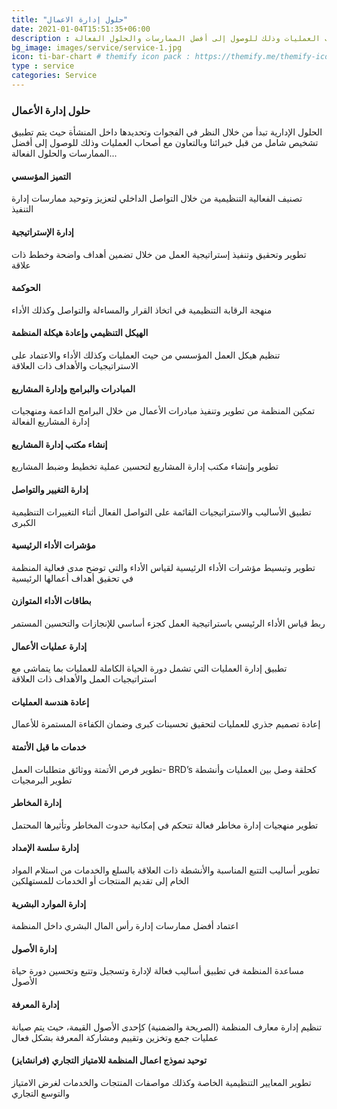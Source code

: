 ```yaml
---
title: "حلول إدارة الاعمال"
date: 2021-01-04T15:51:35+06:00
description : الحلول الإدارية تبدأ من خلال النظر في الفجوات وتحديدها داخل المنشأة حيث يتم تطبيق تشخيص شامل من قبل خبرائنا وبالتعاون مع أصحاب العمليات وذلك للوصول إلى أفضل الممارسات والحلول الفعالة...
bg_image: images/service/service-1.jpg
icon: ti-bar-chart # themify icon pack : https://themify.me/themify-icons
type : service
categories: Service
---
```


### حلول إدارة الأعمال
الحلول الإدارية تبدأ من خلال النظر في الفجوات وتحديدها داخل المنشأة حيث يتم تطبيق تشخيص شامل من قبل خبرائنا وبالتعاون مع أصحاب العمليات وذلك للوصول إلى أفضل الممارسات والحلول الفعالة...

#### التميز المؤسسي
تصنيف الفعالية التنظيمية من خلال التواصل الداخلي لتعزيز وتوحيد ممارسات  إدارة التنفيذ

#### إدارة الإستراتيجية 
تطوير وتحقيق وتنفيذ إستراتيجية العمل من خلال تضمين أهداف واضحة وخطط ذات علاقة

#### الحوكمة 
منهجة الرقابة التنظيمية في اتخاذ القرار والمساءلة والتواصل وكذلك الأداء

#### الهيكل التنظيمي وإعادة هيكلة المنظمة
تنظيم هيكل العمل المؤسسي من حيث العمليات وكذلك الأداء والاعتماد على الاستراتيجيات والأهداف ذات العلاقة

#### المبادرات والبرامج وإدارة المشاريع
تمكين المنظمة من تطوير وتنفيذ مبادرات الأعمال من خلال البرامج الداعمة ومنهجيات إدارة المشاريع الفعالة

#### إنشاء مكتب إدارة المشاريع 
تطوير وإنشاء مكتب إدارة المشاريع لتحسين عملية تخطيط وضبط المشاريع

#### إدارة التغيير والتواصل
تطبيق الأساليب والاستراتيجيات القائمة على التواصل الفعال أثناء التغييرات التنظيمية الكبرى

#### مؤشرات الأداء الرئيسية
تطوير وتبسيط مؤشرات الأداء الرئيسية لقياس الأداء والتي توضح مدى فعالية المنظمة في تحقيق أهداف أعمالها الرئيسية

#### بطاقات الأداء المتوازن 
ربط قياس الأداء الرئيسي باستراتيجية العمل كجزء أساسي للإنجازات والتحسين المستمر

#### إدارة عمليات الأعمال
تطبيق إدارة العمليات التي تشمل دورة الحياة الكاملة للعمليات بما يتماشى مع استراتيجيات العمل والأهداف ذات العلاقة

#### إعادة هندسة العمليات 
إعادة تصميم جذري للعمليات لتحقيق تحسينات كبرى وضمان الكفاءة المستمرة للأعمال

#### خدمات ما قبل الأتمتة
تطوير فرص الأتمتة ووثائق متطلبات العمل- BRD’s كحلقة وصل بين العمليات وأنشطة تطوير البرمجيات

#### إدارة المخاطر
تطوير منهجيات إدارة مخاطر فعالة تتحكم في إمكانية حدوث المخاطر وتأثيرها المحتمل

#### إدارة سلسة الإمداد
تطوير أساليب التتبع المناسبة والأنشطة ذات العلاقة  بالسلع والخدمات من استلام المواد الخام إلى تقديم المنتجات أو الخدمات للمستهلكين

#### إدارة الموارد البشرية
اعتماد أفضل ممارسات إدارة رأس المال البشري داخل المنظمة

#### إدارة الأصول
مساعدة المنظمة في تطبيق أساليب فعالة لإدارة وتسجيل وتتبع وتحسين دورة حياة الأصول

#### إدارة المعرفة
تنظيم إدارة معارف المنظمة (الصريحة والضمنية) كإحدى الأصول القيمة، حيث يتم صيانة عمليات جمع وتخزين وتقييم ومشاركة المعرفة بشكل فعال

#### توحيد نموذج اعمال المنظمة للامتياز التجاري (فرانشايز)
تطوير المعايير التنظيمية الخاصة وكذلك مواصفات المنتجات والخدمات لغرض الامتياز والتوسع التجاري


